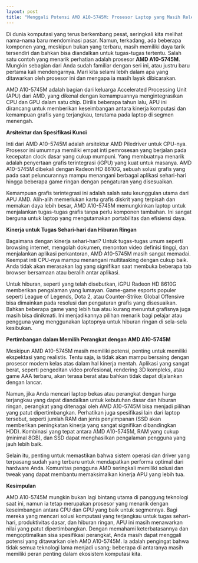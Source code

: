 ```yaml
---
layout: post
title: "Menggali Potensi AMD A10-5745M: Prosesor Laptop yang Masih Relevan"
---
```


Di dunia komputasi yang terus berkembang pesat, seringkali kita melihat nama-nama baru mendominasi pasar. Namun, terkadang, ada beberapa komponen yang, meskipun bukan yang terbaru, masih memiliki daya tarik tersendiri dan bahkan bisa diandalkan untuk tugas-tugas tertentu. Salah satu contoh yang menarik perhatian adalah prosesor **AMD A10-5745M**. Mungkin sebagian dari Anda sudah familiar dengan seri ini, atau justru baru pertama kali mendengarnya. Mari kita selami lebih dalam apa yang ditawarkan oleh prosesor ini dan mengapa ia masih layak dibicarakan.

AMD A10-5745M adalah bagian dari keluarga Accelerated Processing Unit (APU) dari AMD, yang dikenal dengan kemampuannya mengintegrasikan CPU dan GPU dalam satu chip. Dirilis beberapa tahun lalu, APU ini dirancang untuk memberikan keseimbangan antara kinerja komputasi dan kemampuan grafis yang terjangkau, terutama pada laptop di segmen menengah.

**Arsitektur dan Spesifikasi Kunci**

Inti dari AMD A10-5745M adalah arsitektur AMD Piledriver untuk CPU-nya. Prosesor ini umumnya memiliki empat inti pemrosesan yang berjalan pada kecepatan clock dasar yang cukup mumpuni. Yang membuatnya menarik adalah penyertaan grafis terintegrasi (iGPU) yang kuat untuk masanya. AMD A10-5745M dibekali dengan Radeon HD 8610G, sebuah solusi grafis yang pada saat peluncurannya mampu menangani berbagai aplikasi sehari-hari hingga beberapa game ringan dengan pengaturan yang disesuaikan.

Kemampuan grafis terintegrasi ini adalah salah satu keunggulan utama dari APU AMD. Alih-alih memerlukan kartu grafis diskrit yang terpisah dan memakan daya lebih besar, AMD A10-5745M memungkinkan laptop untuk menjalankan tugas-tugas grafis tanpa perlu komponen tambahan. Ini sangat berguna untuk laptop yang mengutamakan portabilitas dan efisiensi daya.

**Kinerja untuk Tugas Sehari-hari dan Hiburan Ringan**

Bagaimana dengan kinerja sehari-hari? Untuk tugas-tugas umum seperti browsing internet, mengolah dokumen, menonton video definisi tinggi, dan menjalankan aplikasi perkantoran, AMD A10-5745M masih sangat memadai. Keempat inti CPU-nya mampu menangani multitasking dengan cukup baik. Anda tidak akan merasakan lag yang signifikan saat membuka beberapa tab browser bersamaan atau beralih antar aplikasi.

Untuk hiburan, seperti yang telah disebutkan, iGPU Radeon HD 8610G memberikan pengalaman yang lumayan. Game-game esports populer seperti League of Legends, Dota 2, atau Counter-Strike: Global Offensive bisa dimainkan pada resolusi dan pengaturan grafis yang disesuaikan. Bahkan beberapa game yang lebih tua atau kurang menuntut grafisnya juga masih bisa dinikmati. Ini menjadikannya pilihan menarik bagi pelajar atau pengguna yang menggunakan laptopnya untuk hiburan ringan di sela-sela kesibukan.

**Pertimbangan dalam Memilih Perangkat dengan AMD A10-5745M**

Meskipun AMD A10-5745M masih memiliki potensi, penting untuk memiliki ekspektasi yang realistis. Tentu saja, ia tidak akan mampu bersaing dengan prosesor modern kelas atas dalam hal kinerja mentah. Aplikasi yang sangat berat, seperti pengeditan video profesional, rendering 3D kompleks, atau game AAA terbaru, akan terasa berat atau bahkan tidak dapat dijalankan dengan lancar.

Namun, jika Anda mencari laptop bekas atau perangkat dengan harga terjangkau yang dapat diandalkan untuk kebutuhan dasar dan hiburan ringan, perangkat yang ditenagai oleh AMD A10-5745M bisa menjadi pilihan yang patut dipertimbangkan. Perhatikan juga spesifikasi lain dari laptop tersebut, seperti jumlah RAM dan jenis penyimpanan (SSD akan memberikan peningkatan kinerja yang sangat signifikan dibandingkan HDD). Kombinasi yang tepat antara AMD A10-5745M, RAM yang cukup (minimal 8GB), dan SSD dapat menghasilkan pengalaman pengguna yang jauh lebih baik.

Selain itu, penting untuk memastikan bahwa sistem operasi dan driver yang terpasang sudah yang terbaru untuk mendapatkan performa optimal dari hardware Anda. Komunitas pengguna AMD seringkali memiliki solusi dan tweak yang dapat membantu memaksimalkan kinerja APU yang lebih tua.

**Kesimpulan**

AMD A10-5745M mungkin bukan lagi bintang utama di panggung teknologi saat ini, namun ia tetap merupakan prosesor yang menarik dengan keseimbangan antara CPU dan GPU yang baik untuk segmennya. Bagi mereka yang mencari solusi komputasi yang terjangkau untuk tugas sehari-hari, produktivitas dasar, dan hiburan ringan, APU ini masih menawarkan nilai yang patut dipertimbangkan. Dengan memahami keterbatasannya dan mengoptimalkan sisa spesifikasi perangkat, Anda masih dapat menggali potensi yang ditawarkan oleh AMD A10-5745M. Ia adalah pengingat bahwa tidak semua teknologi lama menjadi usang; beberapa di antaranya masih memiliki peran penting dalam ekosistem komputasi kita.
